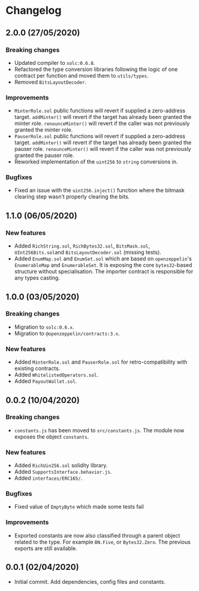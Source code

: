 # Changelog

## 2.0.0 (27/05/2020)

### Breaking changes
 * Updated compiler to `solc:0.6.8`.
 * Refactored the type conversion libraries following the logic of one contract per function and moved them to `utils/types`.
 * Removed `BitsLayoutDecoder`.

### Improvements
 * `MinterRole.sol` public functions will revert if supplied a zero-address target. `addMinter()` will revert if the target has already been granted the minter role. `renounceMinter()` will revert if the caller was not previously granted the minter role.
 * `PauserRole.sol` public functions will revert if supplied a zero-address target. `addMinter()` will revert if the target has already been granted the pauser role. `renounceMinter()` will revert if the caller was not previously granted the pauser role.
 * Reworked implementation of the `uint256` to `string` conversions in.

 ### Bugfixes
  * Fixed an issue with the `uint256.inject()` function where the bitmask clearing step wasn't properly clearing the bits.

## 1.1.0 (06/05/2020)

### New features
 * Added `RichString.sol`, `RichBytes32.sol`, `BitsMask.sol`, `UInt256Bits.sol`and `BitsLayoutDecoder.sol` (missing tests).
 * Added `EnumMap.sol` and `EnumSet.sol` which are based on `openzeppelin`'s `EnumerableMap` and `EnumerableSet`. It is exposing the core `bytes32`-based structure without specialisation. The importer contract is responsible for any types casting.

## 1.0.0 (03/05/2020)

### Breaking changes
 * Migration to `solc:0.6.x`.
 * Migration to `@openzeppelin/contracts:3.x`.

### New features
 * Added `MinterRole.sol` and `PauserRole.sol` for retro-compatibility with existing contracts.
 * Added `WhitelistedOperators.sol`.
 * Added `PayoutWallet.sol`.

## 0.0.2 (10/04/2020)

### Breaking changes
 * `constants.js` has been moved to `src/constants.js`. The module now exposes the object `constants`.

### New features
 * Added `RichUin256.sol` solidity library.
 * Added `SupportsInterface.behavior.js`.
 * Added `interfaces/ERC165/`.

### Bugfixes
 * Fixed value of `EmptyByte` which made some tests fail

### Improvements
 * Exported constants are now also classified through a parent object related to the type. For example `BN.Five`, or `Bytes32.Zero`. The previous exports are still available.

## 0.0.1 (02/04/2020)
 * Initial commit. Add dependencies, config files and constants.
